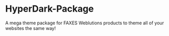 # HyperDark-Package
A mega theme package for FAXES Weblutions products to theme all of your websites the same way!
